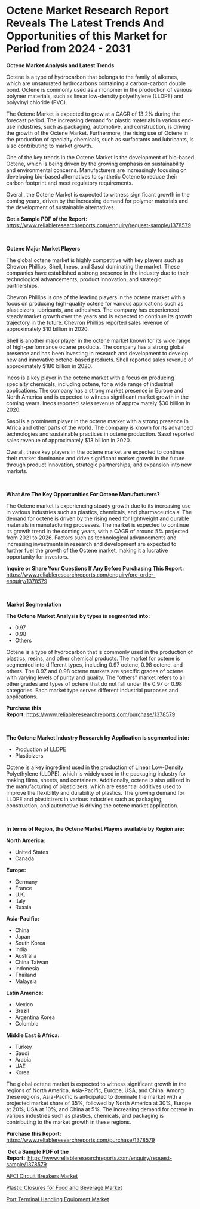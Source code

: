 <p><h1>Octene Market Research Report Reveals The Latest Trends And Opportunities of this Market for Period from 2024 - 2031</h1></p><p><strong>Octene Market Analysis and Latest Trends</strong></p>
<p><p>Octene is a type of hydrocarbon that belongs to the family of alkenes, which are unsaturated hydrocarbons containing a carbon-carbon double bond. Octene is commonly used as a monomer in the production of various polymer materials, such as linear low-density polyethylene (LLDPE) and polyvinyl chloride (PVC).</p><p>The Octene Market is expected to grow at a CAGR of 13.2% during the forecast period. The increasing demand for plastic materials in various end-use industries, such as packaging, automotive, and construction, is driving the growth of the Octene Market. Furthermore, the rising use of Octene in the production of specialty chemicals, such as surfactants and lubricants, is also contributing to market growth.</p><p>One of the key trends in the Octene Market is the development of bio-based Octene, which is being driven by the growing emphasis on sustainability and environmental concerns. Manufacturers are increasingly focusing on developing bio-based alternatives to synthetic Octene to reduce their carbon footprint and meet regulatory requirements.</p><p>Overall, the Octene Market is expected to witness significant growth in the coming years, driven by the increasing demand for polymer materials and the development of sustainable alternatives.</p></p>
<p><strong>Get a Sample PDF of the Report:&nbsp;</strong> <a href="https://www.reliableresearchreports.com/enquiry/request-sample/1378579">https://www.reliableresearchreports.com/enquiry/request-sample/1378579</a></p>
<p>&nbsp;</p>
<p><strong>Octene Major Market Players</strong></p>
<p><p>The global octene market is highly competitive with key players such as Chevron Phillips, Shell, Ineos, and Sasol dominating the market. These companies have established a strong presence in the industry due to their technological advancements, product innovation, and strategic partnerships.</p><p>Chevron Phillips is one of the leading players in the octene market with a focus on producing high-quality octene for various applications such as plasticizers, lubricants, and adhesives. The company has experienced steady market growth over the years and is expected to continue its growth trajectory in the future. Chevron Phillips reported sales revenue of approximately $10 billion in 2020.</p><p>Shell is another major player in the octene market known for its wide range of high-performance octene products. The company has a strong global presence and has been investing in research and development to develop new and innovative octene-based products. Shell reported sales revenue of approximately $180 billion in 2020.</p><p>Ineos is a key player in the octene market with a focus on producing specialty chemicals, including octene, for a wide range of industrial applications. The company has a strong market presence in Europe and North America and is expected to witness significant market growth in the coming years. Ineos reported sales revenue of approximately $30 billion in 2020.</p><p>Sasol is a prominent player in the octene market with a strong presence in Africa and other parts of the world. The company is known for its advanced technologies and sustainable practices in octene production. Sasol reported sales revenue of approximately $13 billion in 2020.</p><p>Overall, these key players in the octene market are expected to continue their market dominance and drive significant market growth in the future through product innovation, strategic partnerships, and expansion into new markets.</p></p>
<p>&nbsp;</p>
<p><strong>What Are The Key Opportunities For Octene Manufacturers?</strong></p>
<p><p>The Octene market is experiencing steady growth due to its increasing use in various industries such as plastics, chemicals, and pharmaceuticals. The demand for octene is driven by the rising need for lightweight and durable materials in manufacturing processes. The market is expected to continue its growth trend in the coming years, with a CAGR of around 5% projected from 2021 to 2026. Factors such as technological advancements and increasing investments in research and development are expected to further fuel the growth of the Octene market, making it a lucrative opportunity for investors.</p></p>
<p><strong>Inquire or Share Your Questions If Any Before Purchasing This Report:</strong> <a href="https://www.reliableresearchreports.com/enquiry/pre-order-enquiry/1378579">https://www.reliableresearchreports.com/enquiry/pre-order-enquiry/1378579</a></p>
<p>&nbsp;</p>
<p><strong>Market Segmentation</strong></p>
<p><strong>The Octene Market Analysis by types is segmented into:</strong></p>
<p><ul><li>0.97</li><li>0.98</li><li>Others</li></ul></p>
<p><p>Octene is a type of hydrocarbon that is commonly used in the production of plastics, resins, and other chemical products. The market for octene is segmented into different types, including 0.97 octene, 0.98 octene, and others. The 0.97 and 0.98 octene markets are specific grades of octene with varying levels of purity and quality. The "others" market refers to all other grades and types of octene that do not fall under the 0.97 or 0.98 categories. Each market type serves different industrial purposes and applications.</p></p>
<p><strong>Purchase this Report:&nbsp;</strong><a href="https://www.reliableresearchreports.com/purchase/1378579">https://www.reliableresearchreports.com/purchase/1378579</a></p>
<p>&nbsp;</p>
<p><strong>The Octene Market Industry Research by Application is segmented into:</strong></p>
<p><ul><li>Production of LLDPE</li><li>Plasticizers</li></ul></p>
<p><p>Octene is a key ingredient used in the production of Linear Low-Density Polyethylene (LLDPE), which is widely used in the packaging industry for making films, sheets, and containers. Additionally, octene is also utilized in the manufacturing of plasticizers, which are essential additives used to improve the flexibility and durability of plastics. The growing demand for LLDPE and plasticizers in various industries such as packaging, construction, and automotive is driving the octene market application.</p></p>
<p>&nbsp;</p>
<p><strong>In terms of Region, the Octene Market Players available by Region are:</strong></p>
<p>
    <p> <strong> North America: </strong>
        <ul>
            <li>United States</li>
            <li>Canada</li>
        </ul>
        </p> 
    <p> <strong> Europe: </strong>
        <ul>
            <li>Germany</li>
            <li>France</li>
            <li>U.K.</li>
            <li>Italy</li>
            <li>Russia</li>
        </ul>
        </p> 
    <p> <strong> Asia-Pacific: </strong>
        <ul>
            <li>China</li>
            <li>Japan</li>
            <li>South Korea</li>
            <li>India</li>
            <li>Australia</li>
            <li>China Taiwan</li>
            <li>Indonesia</li>
            <li>Thailand</li>
            <li>Malaysia</li>
        </ul>
        </p> 
    <p> <strong> Latin America: </strong>
        <ul>
            <li>Mexico</li>
            <li>Brazil</li>
            <li>Argentina Korea</li>
            <li>Colombia</li>
        </ul>
        </p> 
    <p> <strong> Middle East & Africa: </strong>
        <ul>
            <li>Turkey</li>
            <li>Saudi</li>
            <li>Arabia</li>
            <li>UAE</li>
            <li>Korea</li>
        </ul>
    </p>
    </p>
<p><p>The global octene market is expected to witness significant growth in the regions of North America, Asia-Pacific, Europe, USA, and China. Among these regions, Asia-Pacific is anticipated to dominate the market with a projected market share of 35%, followed by North America at 30%, Europe at 20%, USA at 10%, and China at 5%. The increasing demand for octene in various industries such as plastics, chemicals, and packaging is contributing to the market growth in these regions.</p></p>
<p><strong>Purchase this Report: </strong><a href="https://www.reliableresearchreports.com/purchase/1378579">https://www.reliableresearchreports.com/purchase/1378579</a></p>
<p>&nbsp;<strong>Get a Sample PDF of the Report:&nbsp;&nbsp;</strong><a href="https://www.reliableresearchreports.com/enquiry/request-sample/1378579">https://www.reliableresearchreports.com/enquiry/request-sample/1378579</a></p>
<p><strong></strong></p>
<p><p><a href="https://view.publitas.com/reportprime-1/afci-circuit-breakers-market-dynamics-2023-2030-also-about-its-market-trends-projections-and-opportunities/">AFCI Circuit Breakers Market</a></p><p><a href="https://view.publitas.com/reportprime-1/plastic-closures-for-food-and-beverage-market-offers-provide-insightful-data-for-the-time-period-from-2023-to-2030-and-also-provide-analysis-based-on-application-type-and-region/">Plastic Closures for Food and Beverage Market</a></p><p><a href="https://view.publitas.com/reportprime-1/port-terminal-handling-equipment-market-analysis-and-market-size-global-industry-overview-market-segmentation-and-forecast-2023-to-2030/">Port Terminal Handling Equipment Market</a></p></p>